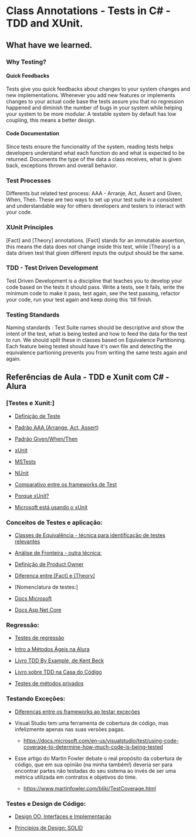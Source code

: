# Class Annotations - Tests in C# - TDD and XUnit.

## What have we learned.
 
### Why Testing? 
#### Quick Feedbacks
Tests give you quick feedbacks about changes to your system changes and new implementations. 
Whenever you add new features or implements changes to your actual code base the tests assure you that no regression happened and diminish the number of bugs in your system while helping your system to be more modular.
A testable system by default has low coupling, this means a better design.

#### Code Documentation
Since tests ensure the funcionality of the system, reading tests helps developers understand what each function do and what is expected to be returned.
Documents the type of the data a class receives, what is given back, exceptions thrown and overall behavior.

### Test Processes
Differents but related test process: AAA - Arranje, Act, Assert and Given, When, Then. These are two ways to set up your test suite in a consistent and understandable way for others developers and testers to interact with your code.

### XUnit Principles 
[Fact] and [Theory] annotations.
[Fact] stands for an immutable assertion, this means the data does not change inside this test, while [Theory] is a data driven test that given different inputs the output should be the same.

### TDD - Test Driven Development 
Test Driven Development is a discipline that teaches you to develop your code based on the tests it should pass. 
Write a tests, see it fails, write the minimum code to make it pass, test again, see the test passing, refactor your code, run your test again and keep doing this 'till finish.

### Testing Standards 
Naming standards : Test Suite names should be descriptive and show the intent of the test, what is being tested and how to feed the data for the test to run.
We should split these in classes based on Equivalence Partitioning.
Each feature being tested should have it's own file and detecting the equivalence partioning prevents you from writing the same tests again and again.

## Referências de Aula - TDD e Xunit com C# - Alura

### [Testes e Xunit:]

* [Definição de Teste](http://softwaretestingfundamentals.com/definition-of-test/)

* [Padrão AAA (Arrange, Act, Assert)](http://wiki.c2.com/?ArrangeActAssert)

* [Padrão Given/When/Then](https://martinfowler.com/bliki/GivenWhenThen.html)

* [xUnit](https://xunit.github.io/)

* [MSTests](https://github.com/Microsoft/testfx-docs)

* [NUnit](https://nunit.org/)

* [Comparativo entre os frameworks de Test](https://xunit.github.io/docs/comparisons)

* [Porque xUnit?](https://www.martin-brennan.com/why-xunit/)

* [Microsoft está usando o xUnit](https://dev.to/hatsrumandcode/net-core-2-why-xunit-and-not-nunit-or-mstest--aei)

### Conceitos de Testes e aplicação:

* [Classes de Equivalência - técnica para identificação de testes relevantes](https://en.wikipedia.org/wiki/Equivalence_partitioning)

* [Análise de Fronteira - outra técnica:](https://en.wikipedia.org/wiki/Boundary-value_analysis)

* [Definição de Product Owner](https://www.scrum.org/resources/what-is-a-product-owner)

* [Diferença entre [Fact] e [Theory]](https://xunit.github.io/docs/getting-started/netfx/visual-studio#write-first-theory)

* [Nomenclatura de testes:]
 - [Docs Microsoft](https://docs.microsoft.com/en-us/dotnet/core/testing/unit-testing-best-practices#best-practices)

 - [Docs Asp Net Core](https://docs.microsoft.com/pt-br/dotnet/standard/modern-web-apps-azure-architecture/test-asp-net-core-mvc-apps#test-naming)

### Regressão:

* [Testes de regressão](http://softwaretestingfundamentals.com/regression-testing/)

* [Intro a Métodos Ágeis na Alura](https://cursos.alura.com.br/course/introducao-aos-metodos-ageis)

* [Livro TDD By Example, de Kent Beck](https://www.amazon.com.br/Test-Driven-Development-Kent-Beck/dp/0321146530/)

* [Livro sobre TDD na Casa do Código](https://www.casadocodigo.com.br/products/livro-tdd-dotnet)

* [Testes de métodos privados](https://docs.microsoft.com/pt-br/dotnet/core/testing/unit-testing-best-practices#validate-private-methods-by-unit-testing-public-methods)

### Testando Exceções: 

* [Diferenças entre os frameworks ao testar exceções](https://xunit.github.io/docs/comparisons)

* Visual Studio tem uma ferramenta de cobertura de código, mas infelizmente apenas nas suas versões pagas.

  - https://docs.microsoft.com/en-us/visualstudio/test/using-code-coverage-to-determine-how-much-code-is-being-tested

* Esse artigo do Martin Fowler debate o real propósito da cobertura de código, que em sua opinião (na minha também!) deveria ser para encontrar partes não testadas do seu sistema ao invés de ser uma métrica utilizada em contratos e objetivos do time.

  - https://www.martinfowler.com/bliki/TestCoverage.html


### Testes e Design de Código: 

* [Design OO, Interfaces e Implementação](https://en.wikipedia.org/wiki/Object-oriented_design)

* [Princípios de Design: SOLID](https://en.wikipedia.org/wiki/SOLID)